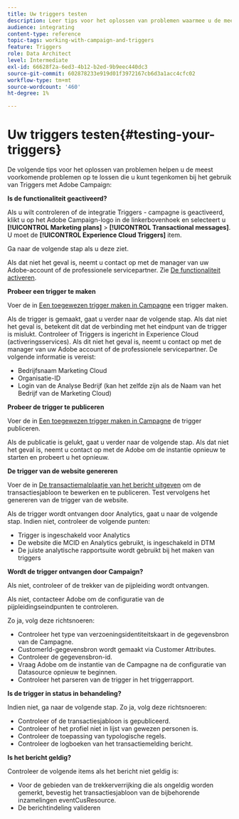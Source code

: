 ```yaml
---
title: Uw triggers testen
description: Leer tips voor het oplossen van problemen waarmee u de meest voorkomende problemen kunt oplossen die u tegenkomt bij het gebruik van Triggers met Adobe Campaign.
audience: integrating
content-type: reference
topic-tags: working-with-campaign-and-triggers
feature: Triggers
role: Data Architect
level: Intermediate
exl-id: 66628f2a-6ed3-4b12-b2ed-9b9eec440dc3
source-git-commit: 602878233e919d01f3972167cb6d3a1acc4cfc02
workflow-type: tm+mt
source-wordcount: '460'
ht-degree: 1%

---
```


# Uw triggers testen{#testing-your-triggers}

De volgende tips voor het oplossen van problemen helpen u de meest voorkomende problemen op te lossen die u kunt tegenkomen bij het gebruik van Triggers met Adobe Campaign:

**Is de functionaliteit geactiveerd?**

Als u wilt controleren of de integratie Triggers - campagne is geactiveerd, klikt u op het Adobe Campaign-logo in de linkerbovenhoek en selecteert u **[!UICONTROL Marketing plans]** > **[!UICONTROL Transactional messages]**. U moet de **[!UICONTROL Experience Cloud Triggers]** item.

Ga naar de volgende stap als u deze ziet.

Als dat niet het geval is, neemt u contact op met de manager van uw Adobe-account of de professionele servicepartner. Zie [De functionaliteit activeren](../../integrating/using/configuring-triggers-in-experience-cloud.md#activating-the-functionality).

**Probeer een trigger te maken**

Voer de in [Een toegewezen trigger maken in Campagne](../../integrating/using/using-triggers-in-campaign.md#creating-a-mapped-trigger-in-campaign) een trigger maken.

Als de trigger is gemaakt, gaat u verder naar de volgende stap. Als dat niet het geval is, betekent dit dat de verbinding met het eindpunt van de trigger is mislukt. Controleer of Triggers is ingericht in Experience Cloud (activeringsservices). Als dit niet het geval is, neemt u contact op met de manager van uw Adobe account of de professionele servicepartner. De volgende informatie is vereist:

* Bedrijfsnaam Marketing Cloud
* Organisatie-ID
* Login van de Analyse Bedrijf (kan het zelfde zijn als de Naam van het Bedrijf van de Marketing Cloud)

**Probeer de trigger te publiceren**

Voer de in [Een toegewezen trigger maken in Campagne](../../integrating/using/using-triggers-in-campaign.md#creating-a-mapped-trigger-in-campaign) de trigger publiceren.

Als de publicatie is gelukt, gaat u verder naar de volgende stap. Als dat niet het geval is, neemt u contact op met de Adobe om de instantie opnieuw te starten en probeert u het opnieuw.

**De trigger van de website genereren**

Voer de in [De transactiemalplaatje van het bericht uitgeven](../../integrating/using/using-triggers-in-campaign.md#editing-the-transactional-message-template) om de transactiesjabloon te bewerken en te publiceren. Test vervolgens het genereren van de trigger van de website.

Als de trigger wordt ontvangen door Analytics, gaat u naar de volgende stap. Indien niet, controleer de volgende punten:

* Trigger is ingeschakeld voor Analytics
* De website die MCID en Analytics gebruikt, is ingeschakeld in DTM
* De juiste analytische rapportsuite wordt gebruikt bij het maken van triggers

**Wordt de trigger ontvangen door Campaign?**

Als niet, controleer of de trekker van de pijpleiding wordt ontvangen.

Als niet, contacteer Adobe om de configuratie van de pijpleidingseindpunten te controleren.

Zo ja, volg deze richtsnoeren:

* Controleer het type van verzoeningsidentiteitskaart in de gegevensbron van de Campagne.
* CustomerId-gegevensbron wordt gemaakt via Customer Attributes.
* Controleer de gegevensbron-id.
* Vraag Adobe om de instantie van de Campagne na de configuratie van Datasource opnieuw te beginnen.
* Controleer het parseren van de trigger in het triggerrapport.

**Is de trigger in status in behandeling?**

Indien niet, ga naar de volgende stap. Zo ja, volg deze richtsnoeren:

* Controleer of de transactiesjabloon is gepubliceerd.
* Controleer of het profiel niet in lijst van gewezen personen is.
* Controleer de toepassing van typologische regels.
* Controleer de logboeken van het transactiemelding bericht.

**Is het bericht geldig?**

Controleer de volgende items als het bericht niet geldig is:

* Voor de gebieden van de trekkerverrijking die als ongeldig worden gemerkt, bevestig het transactiesjabloon van de bijbehorende inzamelingen eventCusResource.
* De berichtindeling valideren
